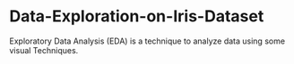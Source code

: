 # Data-Exploration-on-Iris-Dataset
Exploratory Data Analysis (EDA) is a technique to analyze data using some visual Techniques.
